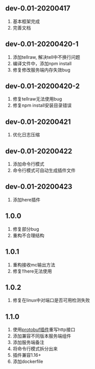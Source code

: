 ## dev-0.01-20200417
1. 基本框架完成
2. 完善文档

## dev-0.01-20200420-1
1. 添加tellraw, 解决tell中不换行问题
2. 编译文件中，添加npm install
3. 修复修改服务端内存失效bug

## dev-0.01-20200420-2
1. 修复tellraw无法使用bug
2. 修复npm install安装目录错误

## dev-0.01-20200421
1. 优化日志压缩

## dev-0.01-20200422
1. 添加命令行模式
2. 命令行模式可自动生成插件文件

## dev-0.01-20200423
1. 添加here插件

## 1.0.0
1. 修复部分bug
2. 重构不合理结构

## 1.0.1
1. 重构接收mc输出方法
2. 修复!!here无法使用

## 1.0.2
1. 修复在linux中对端口是否可用检测失败

## 1.1.0
1. 使用[protobuf插件](https://github.com/lightbrotherV/gin-protobuf)重写http接口
2. 添加兼容不同版本服务端组件
3. 添加服务端备注
4. 将命令行模式拆分出来
5. 插件兼容1.16+
6. 添加dockerfile